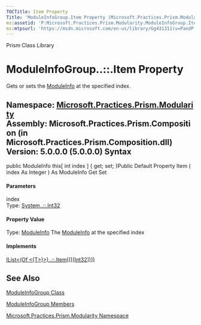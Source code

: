 ```yaml
---
TOCTitle: Item Property
Title: 'ModuleInfoGroup.Item Property (Microsoft.Practices.Prism.Modularity)'
ms:assetid: 'P:Microsoft.Practices.Prism.Modularity.ModuleInfoGroup.Item(System.Int32)'
ms:mtpsurl: 'https://msdn.microsoft.com/en-us/library/Gg431311(v=PandP.50)'
---
```


Prism Class Library

ModuleInfoGroup..::.Item Property
=================================

Gets or sets the [ModuleInfo](https://msdn.microsoft.com/t:microsoft.practices.prism.modularity.moduleinfo) at the specified index.

**Namespace:** [Microsoft.Practices.Prism.Modularity](https://msdn.microsoft.com/n:microsoft.practices.prism.modularity)
**Assembly:** Microsoft.Practices.Prism.Composition (in Microsoft.Practices.Prism.Composition.dll) Version: 5.0.0.0 (5.0.0.0)
Syntax
------

<span id="syntaxToggle"></span>public ModuleInfo this\[ int index \] { get; set; }Public Default Property Item ( index As Integer ) As ModuleInfo Get Set
#### Parameters

index  
Type: [System..::.Int32](http://msdn2.microsoft.com/en-us/library/td2s409d)

#### Property Value

Type: [ModuleInfo](https://msdn.microsoft.com/t:microsoft.practices.prism.modularity.moduleinfo)
The [ModuleInfo](https://msdn.microsoft.com/t:microsoft.practices.prism.modularity.moduleinfo) at the specified index
#### Implements

[IList&lt;(Of &lt;(T&gt;)&gt;)..::.Item\[(\[(Int32\])\])](http://msdn2.microsoft.com/en-us/library/ewthkb10)

See Also
--------

<span id="seeAlsoToggle"></span>
[ModuleInfoGroup Class](https://msdn.microsoft.com/t:microsoft.practices.prism.modularity.moduleinfogroup)

[ModuleInfoGroup Members](https://msdn.microsoft.com/allmembers.t:microsoft.practices.prism.modularity.moduleinfogroup)

[Microsoft.Practices.Prism.Modularity Namespace](https://msdn.microsoft.com/n:microsoft.practices.prism.modularity)
